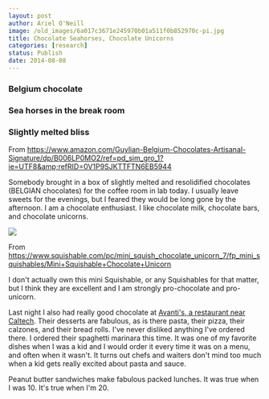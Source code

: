 ```yaml
---
layout: post
author: Ariel O'Neill
image: /old_images/6a017c3671e245970b01a511f0b852970c-pi.jpg
title: Chocolate Seahorses, Chocolate Unicorns
categories: [research]
status: Publish
date: 2014-08-08
---
```



### Belgium chocolate
### Sea horses in the break room
### Slightly melted bliss

From https://www.amazon.com/Guylian-Belgium-Chocolates-Artisanal-Signature/dp/B006LP0MO2/ref=pd_sim_gro_1?ie=UTF8&amp;refRID=0V1P9SJKTTFTN6EB5944

Somebody brought in a box of slightly melted and resolidified chocolates (BELGIAN chocolates) for the coffee room in lab today. I usually leave sweets for the evenings, but I feared they would be long gone by the afternoon. I am a chocolate enthusiast. I like chocolate milk, chocolate bars, and chocolate unicorns.


![](/old_images/6a017c3671e245970b01a73dfbec06970d-pi.jpg)

From https://www.squishable.com/pc/mini_squish_chocolate_unicorn_7/fp_mini_squishables/Mini+Squishable+Chocolate+Unicorn

I don't actually own this mini Squishable, or any Squishables for that matter, but I think they are excellent and I am strongly pro-chocolate and pro-unicorn.

Last night I also had really good chocolate at [Avanti's, a restaurant near Caltech](https://www.avanticafe.com/). Their desserts are fabulous, as is there pasta, their pizza, their calzones, and their bread rolls. I've never disliked anything I've ordered there. I ordered their spaghetti marinara this time. It was one of my favorite dishes when I was a kid and I would order it every time it was on a menu, and often when it wasn't. It turns out chefs and waiters don't mind too much when a kid gets really excited about pasta and sauce.

Peanut butter sandwiches make fabulous packed lunches. It was true when I was 10. It's true when I'm 20.

